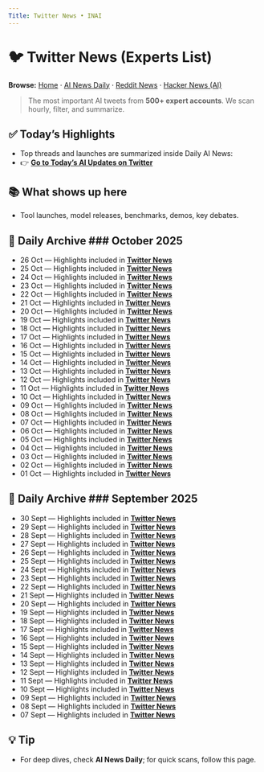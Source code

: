 ```yaml
---
Title: Twitter News • INAI
---
```


# 🐦 Twitter News (Experts List)

**Browse:** [Home](index.md) · [AI News Daily](news.md) · [Reddit News](reddit-news.md) · [Hacker News (AI)](hacker-news.md)

> The most important AI tweets from **500+ expert accounts**. We scan hourly, filter, and summarize.

## ✅ Today’s Highlights
- Top threads and launches are summarized inside Daily AI News:
- 👉 **[Go to Today’s AI Updates on Twitter](twitter-news/2025/2025-10-26.md)**

## 📚 What shows up here
- Tool launches, model releases, benchmarks, demos, key debates.

## 📅 Daily Archive ### October 2025
- 26 Oct — Highlights included in **[Twitter News](twitter-news/2025/2025-10-26.md)**
- 25 Oct — Highlights included in **[Twitter News](twitter-news/2025/2025-10-25.md)**
- 24 Oct — Highlights included in **[Twitter News](twitter-news/2025/2025-10-24.md)**
- 23 Oct — Highlights included in **[Twitter News](twitter-news/2025/2025-10-23.md)**
- 22 Oct — Highlights included in **[Twitter News](twitter-news/2025/2025-10-22.md)**
- 21 Oct — Highlights included in **[Twitter News](twitter-news/2025/2025-10-21.md)**
- 20 Oct — Highlights included in **[Twitter News](twitter-news/2025/2025-10-20.md)**
- 19 Oct — Highlights included in **[Twitter News](twitter-news/2025/2025-10-19.md)**
- 18 Oct — Highlights included in **[Twitter News](twitter-news/2025/2025-10-18.md)**
- 17 Oct — Highlights included in **[Twitter News](twitter-news/2025/2025-10-17.md)**
- 16 Oct — Highlights included in **[Twitter News](twitter-news/2025/2025-10-16.md)**
- 15 Oct — Highlights included in **[Twitter News](twitter-news/2025/2025-10-15.md)**
- 14 Oct — Highlights included in **[Twitter News](twitter-news/2025/2025-10-14.md)**
- 13 Oct — Highlights included in **[Twitter News](twitter-news/2025/2025-10-13.md)**
- 12 Oct — Highlights included in **[Twitter News](twitter-news/2025/2025-10-12.md)**
- 11 Oct — Highlights included in **[Twitter News](twitter-news/2025/2025-10-11.md)**
- 10 Oct — Highlights included in **[Twitter News](twitter-news/2025/2025-10-10.md)**
- 09 Oct — Highlights included in **[Twitter News](twitter-news/2025/2025-10-09.md)**
- 08 Oct — Highlights included in **[Twitter News](twitter-news/2025/2025-10-08.md)**
- 07 Oct — Highlights included in **[Twitter News](twitter-news/2025/2025-10-07.md)**
- 06 Oct — Highlights included in **[Twitter News](twitter-news/2025/2025-10-06.md)**
- 05 Oct — Highlights included in **[Twitter News](twitter-news/2025/2025-10-05.md)**
- 04 Oct — Highlights included in **[Twitter News](twitter-news/2025/2025-10-04.md)**
- 03 Oct — Highlights included in **[Twitter News](twitter-news/2025/2025-10-03.md)**
- 02 Oct — Highlights included in **[Twitter News](twitter-news/2025/2025-10-02.md)**
- 01 Oct — Highlights included in **[Twitter News](twitter-news/2025/2025-10-01.md)**

## 📅 Daily Archive ### September 2025
- 30 Sept — Highlights included in **[Twitter News](twitter-news/2025/2025-09-30.md)**
- 29 Sept — Highlights included in **[Twitter News](twitter-news/2025/2025-09-29.md)**
- 28 Sept — Highlights included in **[Twitter News](twitter-news/2025/2025-09-28.md)**
- 27 Sept — Highlights included in **[Twitter News](twitter-news/2025/2025-09-27.md)**
- 26 Sept — Highlights included in **[Twitter News](twitter-news/2025/2025-09-26.md)**
- 25 Sept — Highlights included in **[Twitter News](twitter-news/2025/2025-09-25.md)**
- 24 Sept — Highlights included in **[Twitter News](twitter-news/2025/2025-09-24.md)**
- 23 Sept — Highlights included in **[Twitter News](twitter-news/2025/2025-09-23.md)**
- 22 Sept — Highlights included in **[Twitter News](twitter-news/2025/2025-09-22.md)**
- 21 Sept — Highlights included in **[Twitter News](twitter-news/2025/2025-09-21.md)**
- 20 Sept — Highlights included in **[Twitter News](twitter-news/2025/2025-09-20.md)**
- 19 Sept — Highlights included in **[Twitter News](twitter-news/2025/2025-09-19.md)**
- 18 Sept — Highlights included in **[Twitter News](twitter-news/2025/2025-09-18.md)**
- 17 Sept — Highlights included in **[Twitter News](twitter-news/2025/2025-09-17.md)**
- 16 Sept — Highlights included in **[Twitter News](twitter-news/2025/2025-09-16.md)**
- 15 Sept — Highlights included in **[Twitter News](twitter-news/2025/2025-09-15.md)**
- 14 Sept — Highlights included in **[Twitter News](twitter-news/2025/2025-09-14.md)**
- 13 Sept — Highlights included in **[Twitter News](twitter-news/2025/2025-09-13.md)**
- 12 Sept — Highlights included in **[Twitter News](twitter-news/2025/2025-09-12.md)**
- 11 Sept — Highlights included in **[Twitter News](twitter-news/2025/2025-09-11.md)**
- 10 Sept — Highlights included in **[Twitter News](twitter-news/2025/2025-09-10.md)**
- 09 Sept — Highlights included in **[Twitter News](twitter-news/2025/2025-09-09.md)**
- 08 Sept — Highlights included in **[Twitter News](twitter-news/2025/2025-09-08.md)**
- 07 Sept — Highlights included in **[Twitter News](twitter-news/2025/2025-09-07.md)**

## 💡 Tip
- For deep dives, check **AI News Daily**; for quick scans, follow this page.
